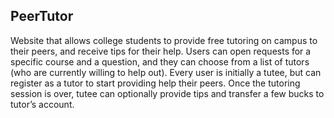 ## PeerTutor

Website that allows college students to provide free tutoring on campus to their peers, and receive tips for their help. Users can open requests for a specific course and a question, and they can choose from a list of tutors (who are currently willing to help out).  Every user is initially a tutee, but can register as a tutor to start providing help their peers. Once the tutoring session is over, tutee can optionally provide tips and transfer a few bucks to tutor’s account. 
